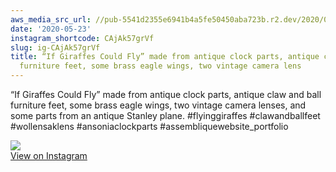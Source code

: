 ```yaml
---
aws_media_src_url: //pub-5541d2355e6941b4a5fe50450aba723b.r2.dev/2020/05/2020-05-23_22-54-21_UTC.jpg
date: '2020-05-23'
instagram_shortcode: CAjAk57grVf
slug: ig-CAjAk57grVf
title: “If Giraffes Could Fly” made from antique clock parts, antique claw and ball
  furniture feet, some brass eagle wings, two vintage camera lens
---
```


“If Giraffes Could Fly” made from antique clock parts, antique claw and ball furniture feet, some brass eagle wings, two vintage camera lenses, and some parts from an antique Stanley plane. #flyinggiraffes #clawandballfeet #wollensaklens #ansoniaclockparts #assembliquewebsite\_portfolio 

![](//pub-5541d2355e6941b4a5fe50450aba723b.r2.dev/2020/05/2020-05-23_22-54-21_UTC.jpg)   
[View on Instagram](https://www.instagram.com/p/CAjAk57grVf/)